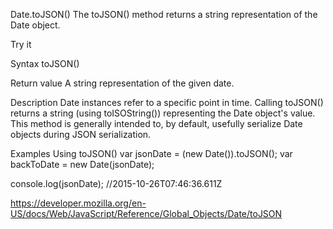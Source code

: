 Date.toJSON()
The toJSON() method returns a string representation of the Date object.

Try it

Syntax
toJSON()

Return value
A string representation of the given date.

Description
Date instances refer to a specific point in time. Calling toJSON() returns a string (using toISOString()) representing the Date object's value. This method is generally intended to, by default, usefully serialize Date objects during JSON serialization.

Examples
Using toJSON()
var jsonDate = (new Date()).toJSON();
var backToDate = new Date(jsonDate);

console.log(jsonDate); //2015-10-26T07:46:36.611Z

https://developer.mozilla.org/en-US/docs/Web/JavaScript/Reference/Global_Objects/Date/toJSON
